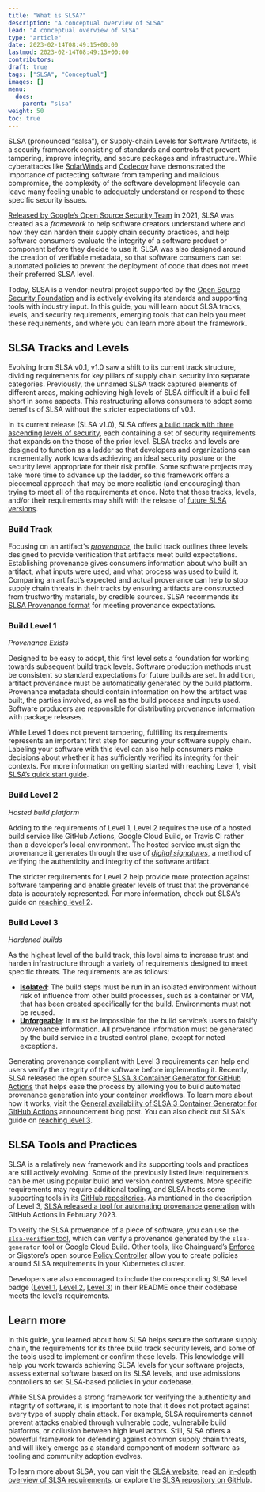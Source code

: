 ```yaml
---
title: "What is SLSA?"
description: "A conceptual overview of SLSA"
lead: "A conceptual overview of SLSA"
type: "article"
date: 2023-02-14T08:49:15+00:00
lastmod: 2023-02-14T08:49:15+00:00
contributors:  
draft: true
tags: ["SLSA", "Conceptual"]
images: []
menu:
  docs:
    parent: "slsa"
weight: 50
toc: true
---
```


SLSA (pronounced “salsa”), or Supply-chain Levels for Software Artifacts, is a security framework consisting of standards and controls that prevent tampering, improve integrity, and secure packages and infrastructure. While cyberattacks like [SolarWinds](https://www.gao.gov/assets/gao-22-104746.pdf) and [Codecov](https://www.reuters.com/technology/codecov-hackers-breached-hundreds-restricted-customer-sites-sources-2021-04-19/) have demonstrated the importance of protecting software from tampering and malicious compromise, the complexity of the software development lifecycle can leave many feeling unable to adequately understand or respond to these specific security issues. 

[Released by Google’s Open Source Security Team](https://security.googleblog.com/2021/06/introducing-slsa-end-to-end-framework.html) in 2021, SLSA was created as a _framework_ to help software creators understand where and how they can harden their supply chain security practices, and help software consumers evaluate the integrity of a software product or component before they decide to use it. SLSA was also designed around the creation of verifiable metadata, so that software consumers can set automated policies to prevent the deployment of code that does not meet their preferred SLSA level. 

Today, SLSA is a vendor-neutral project supported by the [Open Source Security Foundation](https://openssf.org/) and is actively evolving its standards and supporting tools with industry input. In this guide, you will learn about SLSA tracks, levels, and security requirements, emerging tools that can help you meet these requirements, and where you can learn more about the framework.  


## SLSA Tracks and Levels

Evolving from SLSA v0.1, v1.0 saw a shift to its current track structure, dividing requirements for key pillars of supply chain security into separate categories. Previously, the unnamed SLSA track captured elements of different areas, making achieving high levels of SLSA difficult if a build fell short in some aspects. This restructuring allows consumers to adopt some benefits of SLSA without the stricter expectations of v0.1.

In its current release (SLSA v1.0), SLSA offers [a build track with three ascending levels of security](https://slsa.dev/spec/v1.0/levels#levels-and-tracks), each containing a set of security requirements that expands on the those of the prior level. SLSA tracks and levels are designed to function as a ladder so that developers and organizations can incrementally work towards achieving an ideal security posture or the security level appropriate for their risk profile. Some software projects may take more time to advance up the ladder, so this framework offers a piecemeal approach that may be more realistic (and encouraging) than trying to meet all of the requirements at once. Note that these tracks, levels, and/or their requirements may shift with the release of [future SLSA versions](https://slsa.dev/spec/v1.0/future-directions).

### Build Track

Focusing on an artifact's [_provenance_](/software-security/glossary/#provenance), the build track outlines three levels designed to provide verification that artifacts meet build expectations. Establishing provenance gives consumers information about who built an artifact, what inputs were used, and what process was used to build it. Comparing an artifact’s expected and actual provenance can help to stop supply chain threats in their tracks by ensuring artifacts are constructed from trustworthy materials, by credible sources. SLSA recommends its [SLSA Provenance format](https://slsa.dev/provenance/v1) for meeting provenance expectations.

### Build Level 1
_Provenance Exists_

Designed to be easy to adopt, this first level sets a foundation for working towards subsequent build track levels. Software production methods must be consistent so standard expectations for future builds are set. In addition, artifact provenance must be automatically generated by the build platform. Provenance metadata should contain information on how the artifact was built, the parties involved, as well as the build process and inputs used. Software producers are responsible for distributing provenance information with package releases.

While Level 1 does not prevent tampering, fulfilling its requirements represents an important first step for securing your software supply chain. Labeling your software with this level can also help consumers make decisions about whether it has sufficiently verified its integrity for their contexts. For more information on getting started with reaching Level 1, visit [SLSA’s quick start guide](https://slsa.dev/get-started#slsa-1). 

### Build Level 2
_Hosted build platform_

Adding to the requirements of Level 1, Level 2 requires the use of a hosted build service like GitHub Actions, Google Cloud Build, or Travis CI rather than a developer’s local environment. The hosted service must sign the provenance it generates through the use of [_digital signatures_](/software-security/glossary/#code-signing), a method of verifying the authenticity and integrity of the software artifact.

The stricter requirements for Level 2 help provide more protection against software tampering and enable greater levels of trust that the provenance data is accurately represented. For more information, check out SLSA's guide on [reaching level 2](https://slsa.dev/get-started#slsa-2).

### Build Level 3 
_Hardened builds_

As the highest level of the build track, this level aims to increase trust and harden infrastructure through a variety of requirements designed to meet specific threats. The requirements are as follows:

* **[Isolated](https://slsa.dev/spec/v1.0/requirements#isolation-strength)**: The build steps must be run in an isolated environment without risk of influence from other build processes, such as a container or VM, that has been created specifically for the build. Environments must not be reused.
* **[Unforgeable](https://slsa.dev/spec/v1.0/requirements#provenance-generation)**:  It must be impossible for the build service’s users to falsify provenance information. All provenance information must be generated by the build service in a trusted control plane, except for noted exceptions.

Generating provenance compliant with Level 3 requirements can help end users verify the integrity of the software before implementing it. Recently, SLSA released the open source [SLSA 3 Container Generator for GitHub Actions](https://github.com/slsa-framework/slsa-github-generator) that helps ease the process by allowing you to build automated provenance generation into your container workflows. To learn more about how it works, visit the [General availability of SLSA 3 Container Generator for GitHub Actions](https://slsa.dev/blog/2023/02/slsa-github-workflows-container-ga) announcement blog post. You can also check out SLSA's guide on [reaching level 3](https://slsa.dev/get-started#slsa-3).


## SLSA Tools and Practices

SLSA is a relatively new framework and its supporting tools and practices are still actively evolving. Some of the previously listed level requirements can be met using popular build and version control systems. More specific requirements may require additional tooling, and SLSA hosts some supporting tools in its [GitHub repositories](https://github.com/slsa-framework). As mentioned in the description of Level 3, [SLSA released a tool for automating provenance generation](https://slsa.dev/blog/2023/02/slsa-github-workflows-container-ga) with GitHub Actions in February 2023.  

To verify the SLSA provenance of a piece of software, you can use the [`slsa-verifier` tool](https://github.com/slsa-framework/slsa-verifier), which can verify a provenance generated by the `slsa-generator` tool or Google Cloud Build. Other tools, like Chainguard’s [Enforce](https://www.chainguard.dev/chainguard-enforce) or Sigstore’s open source [Policy Controller](https://docs.sigstore.dev/policy-controller/overview/) allow you to create policies around SLSA requirements in your Kubernetes cluster.

Developers are also encouraged to include the corresponding SLSA level badge ([Level 1](https://slsa.dev/images/gh-badge-level1.svg), [Level 2](https://slsa.dev/images/gh-badge-level2.svg), [Level 3](https://slsa.dev/images/gh-badge-level3.svg)) in their README once their codebase meets the level’s requirements.  


## Learn more

In this guide, you learned about how SLSA helps secure the software supply chain, the requirements for its three build track security levels, and some of the tools used to implement or confirm these levels. This knowledge will help you work towards achieving SLSA levels for your software projects, assess external software based on its SLSA levels, and use admissions controllers to set SLSA-based policies in your codebase.

While SLSA provides a strong framework for verifying the authenticity and integrity of software, it is important to note that it does not protect against every type of supply chain attack. For example, SLSA requirements cannot prevent attacks enabled through vulnerable code, vulnerabile build platforms, or collusion between high level actors. Still, SLSA offers a powerful framework for defending against common supply chain threats, and will likely emerge as a standard component of modern software as tooling and community adoption evolves.

To learn more about SLSA, you can visit the [SLSA website](https://slsa.dev/), read an [in-depth overview of SLSA requirements](https://slsa.dev/spec/v1.0/requirements), or explore the [SLSA repository on GitHub](https://github.com/slsa-framework).  
